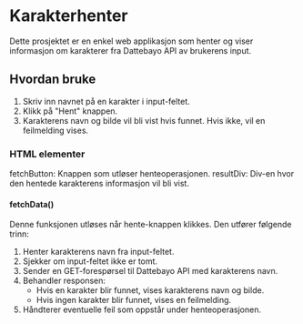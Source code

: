 # Karakterhenter

Dette prosjektet er en enkel web applikasjon som henter og viser informasjon om karakterer fra Dattebayo API av brukerens input.

## Hvordan bruke
1. Skriv inn navnet på en karakter i input-feltet.
2. Klikk på "Hent" knappen.
3. Karakterens navn og bilde vil bli vist hvis funnet. Hvis ikke, vil en feilmelding vises.


### HTML elementer
fetchButton: Knappen som utløser henteoperasjonen.
resultDiv: Div-en hvor den hentede karakterens informasjon vil bli vist.


#### fetchData()
Denne funksjonen utløses når hente-knappen klikkes. Den utfører følgende trinn:
1. Henter karakterens navn fra input-feltet.
2. Sjekker om input-feltet ikke er tomt.
3. Sender en GET-forespørsel til Dattebayo API med karakterens navn.
4. Behandler responsen:
    - Hvis en karakter blir funnet, vises karakterens navn og bilde.
    - Hvis ingen karakter blir funnet, vises en feilmelding.
5. Håndterer eventuelle feil som oppstår under henteoperasjonen.

